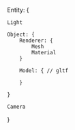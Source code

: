

Entity: {

    Light

    Object: {
        Renderer: {
            Mesh
            Material
        }

        Model: { // gltf

        }

    }

    Camera

}